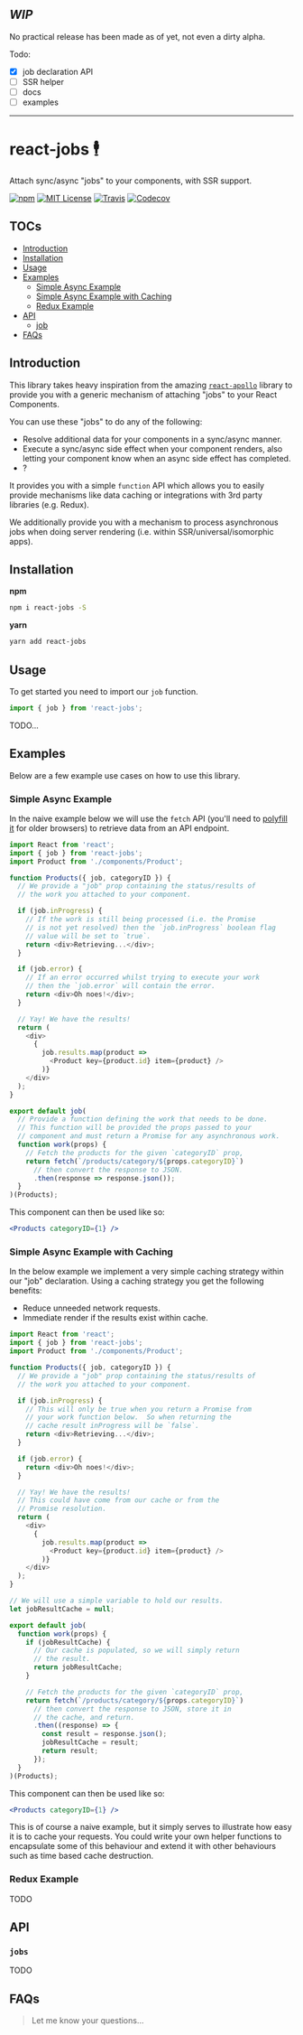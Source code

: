 ## ___WIP___

No practical release has been made as of yet, not even a dirty alpha.

Todo:

 - [X] job declaration API
 - [ ] SSR helper
 - [ ] docs
 - [ ] examples

---

# react-jobs 🕴

Attach sync/async "jobs" to your components, with SSR support.

[![npm](https://img.shields.io/npm/v/react-jobs.svg?style=flat-square)](http://npm.im/react-jobs)
[![MIT License](https://img.shields.io/npm/l/react-jobs.svg?style=flat-square)](http://opensource.org/licenses/MIT)
[![Travis](https://img.shields.io/travis/ctrlplusb/react-jobs.svg?style=flat-square)](https://travis-ci.org/ctrlplusb/react-jobs)
[![Codecov](https://img.shields.io/codecov/c/github/ctrlplusb/react-jobs.svg?style=flat-square)](https://codecov.io/github/ctrlplusb/react-jobs)

## TOCs

  - [Introduction](#introduction)
  - [Installation](#installation)
  - [Usage](#usage)
  - [Examples](#examples)
    - [Simple Async Example](#simple-async-example)
    - [Simple Async Example with Caching](#simple-async-example-with-caching)
    - [Redux Example](#redux-example)
  - [API](#api)
    - [job](#job)
  - [FAQs](#faqs)

## Introduction

This library takes heavy inspiration from the amazing [`react-apollo`](https://github.com/apollostack/react-apollo) library to provide you with a generic mechanism of attaching "jobs" to your React Components.

You can use these "jobs" to do any of the following:
 - Resolve additional data for your components in a sync/async manner.
 - Execute a sync/async side effect when your component renders, also letting your component know when an async side effect has completed.
 - ?

It provides you with a simple `function` API which allows you to easily provide mechanisms like data caching or integrations with 3rd party libraries (e.g. Redux).

We additionally provide you with a mechanism to process asynchronous jobs when doing server rendering (i.e. within SSR/universal/isomorphic apps).

## Installation

__npm__

```bash
npm i react-jobs -S
```

__yarn__

```bash
yarn add react-jobs
```

## Usage

To get started you need to import our `job` function.

```js
import { job } from 'react-jobs';
```

TODO...

## Examples

Below are a few example use cases on how to use this library.

### Simple Async Example

In the naive example below we will use the `fetch` API (you'll need to [polyfill it](https://github.com/github/fetch) for older browsers) to retrieve data from an API endpoint.

```js
import React from 'react';
import { job } from 'react-jobs';
import Product from './components/Product';

function Products({ job, categoryID }) {
  // We provide a "job" prop containing the status/results of
  // the work you attached to your component.

  if (job.inProgress) {
    // If the work is still being processed (i.e. the Promise
    // is not yet resolved) then the `job.inProgress` boolean flag
    // value will be set to `true`.
    return <div>Retrieving...</div>;
  }

  if (job.error) {
    // If an error occurred whilst trying to execute your work
    // then the `job.error` will contain the error.
    return <div>Oh noes!</div>;
  }

  // Yay! We have the results!
  return (
    <div>
      {
        job.results.map(product =>
          <Product key={product.id} item={product} />
        )}
    </div>
  );
}

export default job(
  // Provide a function defining the work that needs to be done.
  // This function will be provided the props passed to your
  // component and must return a Promise for any asynchronous work.
  function work(props) {
    // Fetch the products for the given `categoryID` prop,
    return fetch(`/products/category/${props.categoryID}`)
      // then convert the response to JSON.
      .then(response => response.json());
  }
)(Products);
```

This component can then be used like so:

```jsx
<Products categoryID={1} />
```

### Simple Async Example with Caching

In the below example we implement a very simple caching strategy within our "job" declaration.  Using a caching strategy you get the following benefits:

 - Reduce unneeded network requests.
 - Immediate render if the results exist within cache.

```js
import React from 'react';
import { job } from 'react-jobs';
import Product from './components/Product';

function Products({ job, categoryID }) {
  // We provide a "job" prop containing the status/results of
  // the work you attached to your component.

  if (job.inProgress) {
    // This will only be true when you return a Promise from
    // your work function below.  So when returning the
    // cache result inProgress will be `false`.
    return <div>Retrieving...</div>;
  }

  if (job.error) {
    return <div>Oh noes!</div>;
  }

  // Yay! We have the results!
  // This could have come from our cache or from the
  // Promise resolution.
  return (
    <div>
      {
        job.results.map(product =>
          <Product key={product.id} item={product} />
        )}
    </div>
  );
}

// We will use a simple variable to hold our results.
let jobResultCache = null;

export default job(
  function work(props) {
    if (jobResultCache) {
      // Our cache is populated, so we will simply return
      // the result.
      return jobResultCache;
    }

    // Fetch the products for the given `categoryID` prop,
    return fetch(`/products/category/${props.categoryID}`)
      // then convert the response to JSON, store it in
      // the cache, and return.
      .then((response) => {
        const result = response.json();
        jobResultCache = result;
        return result;
      });
  }
)(Products);
```

This component can then be used like so:

```jsx
<Products categoryID={1} />
```

This is of course a naive example, but it simply serves to illustrate how easy it is to cache your requests.  You could write your own helper functions to encapsulate some of this behaviour and extend it with other behaviours such as time based cache destruction.

### Redux Example

TODO

## API

### `jobs`

TODO

## FAQs

> Let me know your questions...
